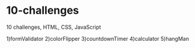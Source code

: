 # 10-challenges
10 challenges, HTML, CSS, JavaScript

1)formValidator
2)colorFlipper
3)countdownTimer
4)calculator
5)hangMan
